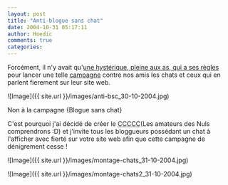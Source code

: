 ```yaml
---
layout: post
title: "Anti-blogue sans chat"
date: 2004-10-31 05:17:11
author: Hoedic
comments: true
categories: 
---
```



Forcément, il n'y avait qu'[une hystérique, pleine aux as, qui a ses règles](http://embruns.net/) pour lancer une telle [campagne](http://embruns.net/logbook/2004/10/30.html#001617) contre nos amis les chats et ceux qui en parlent fierement sur leur site web.

![Image]({{ site.url }}/images/anti-bsc_30-10-2004.jpg)
<div class="photoattrib">Non à la campagne {Blogue sans chat}</div>



C'est pourquoi j'ai décidé de créer le <acronym title="Coalition Contre le Comité Contre le Chat">CCCCC</acronym>(Les amateurs des Nuls comprendrons :D) et j'invite tous les bloggueurs possédant un chat à l'afficher avec fierté sur votre site web afin que cette campagne de dénigrement cesse !

![Image]({{ site.url }}/images/montage-chats_31-10-2004.jpg)


![Image]({{ site.url }}/images/montage-chats2_31-10-2004.jpg)
